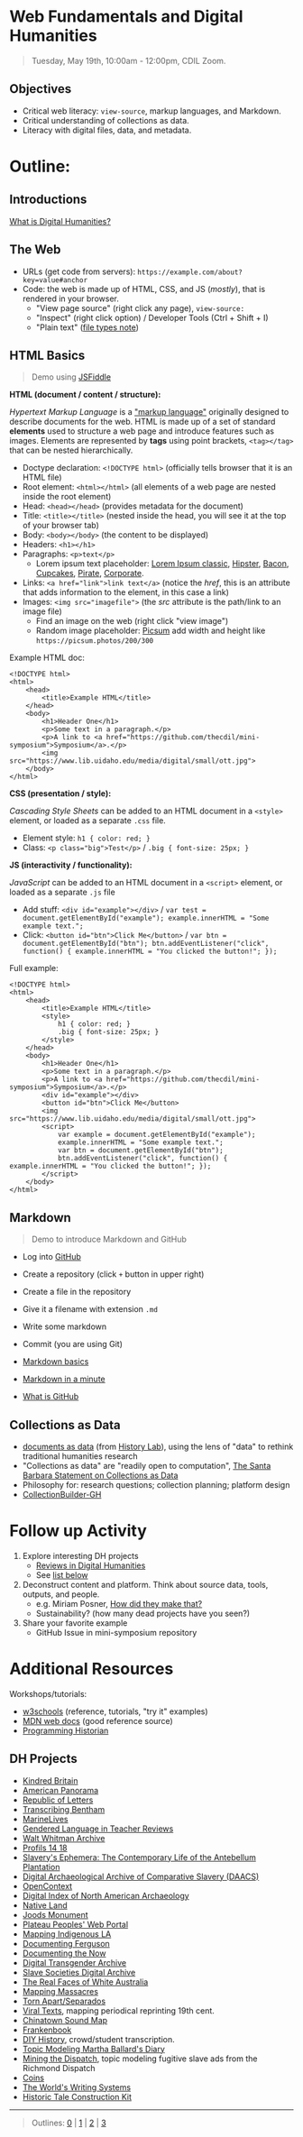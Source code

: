 # Web Fundamentals and Digital Humanities

> Tuesday, May 19th, 10:00am - 12:00pm, CDIL Zoom.

## Objectives

- Critical web literacy: `view-source`, markup languages, and Markdown.
- Critical understanding of collections as data.
- Literacy with digital files, data, and metadata.

# Outline:

## Introductions 

[What is Digital Humanities?](https://whatisdigitalhumanities.com/)

## The Web

- URLs (get code from servers): `https://example.com/about?key=value#anchor`
- Code: the web is made up of HTML, CSS, and JS (*mostly*), that is rendered in your browser.
    - "View page source" (right click any page), `view-source:`
    - "Inspect" (right click option) / Developer Tools (Ctrl + Shift + I)
    - "Plain text" ([file types note](https://evanwill.github.io/_drafts/notes/file-types.html))

## HTML Basics

> Demo using [JSFiddle](https://jsfiddle.net/)

**HTML (document / content / structure):**

*Hypertext Markup Language* is a ["markup language"](https://en.wikipedia.org/wiki/Markup_language) originally designed to describe documents for the web.
HTML is made up of a set of standard **elements** used to structure a web page and introduce features such as images.
Elements are represented by **tags** using point brackets, `<tag></tag>` that can be nested hierarchically.

- Doctype declaration: `<!DOCTYPE html>` (officially tells browser that it is an HTML file)
- Root element: `<html></html>` (all elements of a web page are nested inside the root element)
- Head: `<head></head>` (provides metadata for the document)
- Title: `<title></title>` (nested inside the head, you will see it at the top of your browser tab)
- Body: `<body></body>` (the content to be displayed)
- Headers: `<h1></h1>`
- Paragraphs: `<p>text</p>`
    - Lorem ipsum text placeholder: [Lorem Ipsum classic](https://www.lipsum.com/), [Hipster](https://hipsum.co/), [Bacon](https://baconipsum.com/), [Cupcakes](http://www.cupcakeipsum.com/), [Pirate](https://pirateipsum.me/), [Corporate](https://www.cipsum.com/).
- Links: `<a href="link">link text</a>` (notice the *href*, this is an attribute that adds information to the element, in this case a link)
- Images: `<img src="imagefile">` (the *src* attribute is the path/link to an image file)
    - Find an image on the web (right click "view image")
    - Random image placeholder: [Picsum](https://picsum.photos/) add width and height like `https://picsum.photos/200/300`

Example HTML doc:

```
<!DOCTYPE html>
<html>
    <head>
        <title>Example HTML</title>
    </head>
    <body>
        <h1>Header One</h1>
        <p>Some text in a paragraph.</p>
        <p>A link to <a href="https://github.com/thecdil/mini-symposium">Symposium</a>.</p>
        <img src="https://www.lib.uidaho.edu/media/digital/small/ott.jpg">
    </body>
</html>
```

**CSS (presentation / style):**

*Cascading Style Sheets* can be added to an HTML document in a `<style>` element, or loaded as a separate `.css` file.

- Element style: `h1 { color: red; }`
- Class: `<p class="big">Test</p>` / `.big { font-size: 25px; }`

**JS (interactivity / functionality):**

*JavaScript* can be added to an HTML document in a `<script>` element, or loaded as a separate `.js` file

- Add stuff: `<div id="example"></div>` / `var test = document.getElementById("example"); example.innerHTML = "Some example text.";`
- Click: `<button id="btn">Click Me</button>` / `var btn = document.getElementById("btn"); btn.addEventListener("click", function() { example.innerHTML = "You clicked the button!"; });`

Full example:

```
<!DOCTYPE html>
<html>
    <head>
        <title>Example HTML</title>
        <style>
            h1 { color: red; }
            .big { font-size: 25px; }
        </style>
    </head>
    <body>
        <h1>Header One</h1>
        <p>Some text in a paragraph.</p>
        <p>A link to <a href="https://github.com/thecdil/mini-symposium">Symposium</a>.</p>
        <div id="example"></div>
        <button id="btn">Click Me</button>
        <img src="https://www.lib.uidaho.edu/media/digital/small/ott.jpg">
        <script>
            var example = document.getElementById("example"); 
            example.innerHTML = "Some example text.";
            var btn = document.getElementById("btn");
            btn.addEventListener("click", function() { example.innerHTML = "You clicked the button!"; });
        </script>
    </body>
</html>
```

## Markdown

> Demo to introduce Markdown and GitHub

- Log into [GitHub](https://gist.github.com/)
- Create a repository (click `+` button in upper right)
- Create a file in the repository
- Give it a filename with extension `.md`
- Write some markdown
- Commit (you are using Git)

- [Markdown basics](https://evanwill.github.io/write-md/content/2-markdown.html)
- [Markdown in a minute](https://evanwill.github.io/_drafts/notes/markdown-minute.html)
- [What is GitHub](https://evanwill.github.io/mini-web-crash-course/content/1-intro.html)

## Collections as Data

- [documents as data](http://history-lab.org/images/new-paper-stack.png) (from [History Lab](http://history-lab.org/)), using the lens of "data" to rethink traditional humanities research
- "Collections as data" are "readily open to computation", [The Santa Barbara Statement on Collections as Data](https://collectionsasdata.github.io/statement/)
- Philosophy for: research questions; collection planning; platform design
- [CollectionBuilder-GH](https://github.com/CollectionBuilder/collectionbuilder-gh)

# Follow up Activity

1. Explore interesting DH projects
    - [Reviews in Digital Humanities](https://reviewsindh.pubpub.org/)
    - See [list below](#DH-Projects)
2. Deconstruct content and platform. Think about source data, tools, outputs, and people.
    - e.g. Miriam Posner, [How did they make that?](http://miriamposner.com/blog/how-did-they-make-that/) 
    - Sustainability? (how many dead projects have you seen?)
3. Share your favorite example 
    - GitHub Issue in mini-symposium repository

# Additional Resources 

Workshops/tutorials: 

- [w3schools](https://www.w3schools.com/) (reference, tutorials, "try it" examples)
- [MDN web docs](https://developer.mozilla.org/en-US/) (good reference source)
- [Programming Historian](https://programminghistorian.org/)

## DH Projects

- [Kindred Britain](http://kindred.stanford.edu/)
- [American Panorama](http://dsl.richmond.edu/panorama/)
- [Republic of Letters](http://republicofletters.stanford.edu/)
- [Transcribing Bentham](https://blogs.ucl.ac.uk/transcribe-bentham/)
- [MarineLives](http://www.marinelives.org/wiki/Tools:_Collaboration_with_Transkribus)
- [Gendered Language in Teacher Reviews](http://benschmidt.org/profGender/)
- [Walt Whitman Archive](https://whitmanarchive.org/)
- [Profils 14 18](http://profils-14-18.tv5monde.com/#Introduction)
- [Slavery's Ephemera: The Contemporary Life of the Antebellum Plantation](http://vectors.usc.edu/projects/index.php?project=56)
- [Digital Archaeological Archive of Comparative Slavery (DAACS)](https://www.daacs.org/)
- [OpenContext](https://opencontext.org)
- [Digital Index of North American Archaeology](http://ux.opencontext.org/archaeology-site-data/)
- [Native Land](https://native-land.ca/)
- [Joods Monument](https://www.joodsmonument.nl/)
- [Plateau Peoples' Web Portal](https://plateauportal.libraries.wsu.edu/)
- [Mapping Indigenous LA](https://mila.ss.ucla.edu/)
- [Documenting Ferguson](http://digital.wustl.edu/ferguson/)
- [Documenting the Now](https://www.docnow.io/)
- [Digital Transgender Archive](https://www.digitaltransgenderarchive.net/)
- [Slave Societies Digital Archive](https://www.slavesocieties.org/)
- [The Real Faces of White Australia](http://invisibleaustralians.org/faces/)
- [Mapping Massacres](https://c21ch.newcastle.edu.au/colonialmassacres/map.php)
- [Torn Apart/Separados](http://xpmethod.plaintext.in/torn-apart/volume/1/)
- [Viral Texts](https://viraltexts.org/), mapping periodical reprinting 19th cent.
- [Chinatown Sound Map](http://chinatownsoundmap.com/about/)
- [Frankenbook](https://www.frankenbook.org/)
- [DIY History](https://diyhistory.lib.uiowa.edu/), crowd/student transcription.
- [Topic Modeling Martha Ballard's Diary](http://www.cameronblevins.org/posts/topic-modeling-martha-ballards-diary/)
- [Mining the Dispatch](http://dsl.richmond.edu/dispatch/), topic modeling fugitive slave ads from the Richmond Dispatch
- [Coins](https://uclab.fh-potsdam.de/coins/)
- [The World's Writing Systems](http://www.worldswritingsystems.org/)
- [Historic Tale Construction Kit](https://htck.github.io/bayeux/)

-----------------------

> Outlines: [0](day-0.md) | [1](day-1.md) | [2](day-2.md) | [3](day-3.md)
